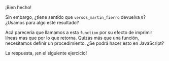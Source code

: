 ¡Bien hecho!

Sin embargo, ¿tiene sentido que `versos_martin_fierro` devuelva `0`? ¿Usamos para algo este resultado?

Acá parecería que llamamos a esta `function` por su efecto de imprimir líneas mas que por lo que retorna. Quizás más que una función, necesitamos definir un procedimiento. ¿Se podrá hacer esto en JavaScript?

La respuesta, ¡en el siguiente ejercicio!
